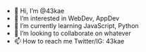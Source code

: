 - 👋 Hi, I’m @43kae
- 👀 I’m interested in WebDev, AppDev
- 🌱 I’m currently learning JavaScript, Python
- 💞️ I’m looking to collaborate on whatever
- 📫 How to reach me Twitter/IG: 43kae

<!---
43kae/43kae is a ✨ special ✨ repository because its `README.md` (this file) appears on your GitHub profile.
You can click the Preview link to take a look at your changes.
--->
